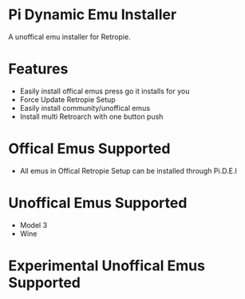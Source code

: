 # Pi Dynamic Emu Installer

A unoffical emu installer for Retropie. 

# Features
- Easily install offical emus press go it installs for you
- Force Update Retropie Setup 
- Easily install community/unoffical emus
- Install multi Retroarch with one button push

# Offical Emus Supported 
- All emus in Offical Retropie Setup can be installed through Pi.D.E.I


# Unoffical Emus Supported 
- Model 3
- Wine



# Experimental Unoffical Emus Supported 
